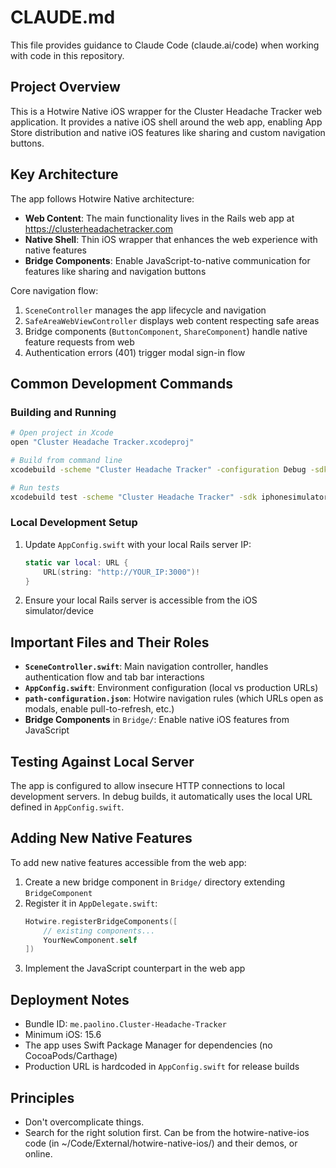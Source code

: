 # CLAUDE.md

This file provides guidance to Claude Code (claude.ai/code) when working with code in this repository.

## Project Overview

This is a Hotwire Native iOS wrapper for the Cluster Headache Tracker web application. It provides a native iOS shell around the web app, enabling App Store distribution and native iOS features like sharing and custom navigation buttons.

## Key Architecture

The app follows Hotwire Native architecture:
- **Web Content**: The main functionality lives in the Rails web app at https://clusterheadachetracker.com
- **Native Shell**: Thin iOS wrapper that enhances the web experience with native features
- **Bridge Components**: Enable JavaScript-to-native communication for features like sharing and navigation buttons

Core navigation flow:
1. `SceneController` manages the app lifecycle and navigation
2. `SafeAreaWebViewController` displays web content respecting safe areas
3. Bridge components (`ButtonComponent`, `ShareComponent`) handle native feature requests from web
4. Authentication errors (401) trigger modal sign-in flow

## Common Development Commands

### Building and Running
```bash
# Open project in Xcode
open "Cluster Headache Tracker.xcodeproj"

# Build from command line
xcodebuild -scheme "Cluster Headache Tracker" -configuration Debug -sdk iphonesimulator

# Run tests
xcodebuild test -scheme "Cluster Headache Tracker" -sdk iphonesimulator -destination 'platform=iOS Simulator,name=iPhone 15'
```

### Local Development Setup
1. Update `AppConfig.swift` with your local Rails server IP:
   ```swift
   static var local: URL {
       URL(string: "http://YOUR_IP:3000")!
   }
   ```
2. Ensure your local Rails server is accessible from the iOS simulator/device

## Important Files and Their Roles

- **`SceneController.swift`**: Main navigation controller, handles authentication flow and tab bar interactions
- **`AppConfig.swift`**: Environment configuration (local vs production URLs)
- **`path-configuration.json`**: Hotwire navigation rules (which URLs open as modals, enable pull-to-refresh, etc.)
- **Bridge Components** in `Bridge/`: Enable native iOS features from JavaScript

## Testing Against Local Server

The app is configured to allow insecure HTTP connections to local development servers. In debug builds, it automatically uses the local URL defined in `AppConfig.swift`.

## Adding New Native Features

To add new native features accessible from the web app:
1. Create a new bridge component in `Bridge/` directory extending `BridgeComponent`
2. Register it in `AppDelegate.swift`:
   ```swift
   Hotwire.registerBridgeComponents([
       // existing components...
       YourNewComponent.self
   ])
   ```
3. Implement the JavaScript counterpart in the web app

## Deployment Notes

- Bundle ID: `me.paolino.Cluster-Headache-Tracker`
- Minimum iOS: 15.6
- The app uses Swift Package Manager for dependencies (no CocoaPods/Carthage)
- Production URL is hardcoded in `AppConfig.swift` for release builds

## Principles

- Don't overcomplicate things.
- Search for the right solution first. Can be from the hotwire-native-ios code (in ~/Code/External/hotwire-native-ios/) and their demos, or online.
